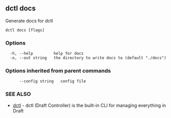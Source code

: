 ## dctl docs

Generate docs for dctl

```
dctl docs [flags]
```

### Options

```
  -h, --help         help for docs
  -o, --out string   the directory to write docs to (default "./docs")
```

### Options inherited from parent commands

```
      --config string   config file
```

### SEE ALSO

* [dctl](dctl.md)	 - dctl (Draft Controller) is the built-in CLI for managing everything in Draft

